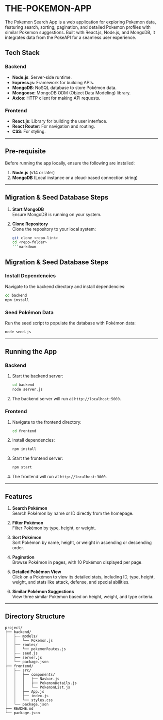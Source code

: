 # THE-POKEMON-APP
The Pokemon Search App is a web application for exploring Pokemon data, featuring search, sorting, pagination, and detailed Pokemon profiles with similar Pokemon suggestions. Built with React.js, Node.js, and MongoDB, it integrates data from the PokeAPI for a seamless user experience.
## Tech Stack

### Backend
- **Node.js**: Server-side runtime.
- **Express.js**: Framework for building APIs.
- **MongoDB**: NoSQL database to store Pokémon data.
- **Mongoose**: MongoDB ODM (Object Data Modeling) library.
- **Axios**: HTTP client for making API requests.

### Frontend
- **React.js**: Library for building the user interface.
- **React Router**: For navigation and routing.
- **CSS**: For styling.

---

## Pre-requisite

Before running the app locally, ensure the following are installed:
1. **Node.js** (v14 or later)
2. **MongoDB** (Local instance or a cloud-based connection string)

---

## Migration & Seed Database Steps

1. **Start MongoDB**  
   Ensure MongoDB is running on your system.

2. **Clone Repository**  
   Clone the repository to your local system:
   ```bash
   git clone <repo-link>
   cd <repo-folder>
   ```markdown

## Migration & Seed Database Steps

### Install Dependencies

Navigate to the backend directory and install dependencies:
```bash
cd backend
npm install
```

### Seed Pokémon Data

Run the seed script to populate the database with Pokémon data:
```bash
node seed.js
```

---

## Running the App

### Backend

1. Start the backend server:
   ```bash
   cd backend
   node server.js
   ```
2. The backend server will run at `http://localhost:5000`.

### Frontend

1. Navigate to the frontend directory:
   ```bash
   cd frontend
   ```
2. Install dependencies:
   ```bash
   npm install
   ```
3. Start the frontend server:
   ```bash
   npm start
   ```
4. The frontend will run at `http://localhost:3000`.

---

## Features

1. **Search Pokémon**  
   Search Pokémon by name or ID directly from the homepage.
   
2. **Filter Pokémon**  
   Filter Pokémon by type, height, or weight.

3. **Sort Pokémon**  
   Sort Pokémon by name, height, or weight in ascending or descending order.

4. **Pagination**  
   Browse Pokémon in pages, with 10 Pokémon displayed per page.

5. **Detailed Pokémon View**  
   Click on a Pokémon to view its detailed stats, including ID, type, height, weight, and stats like attack, defense, and special abilities.

6. **Similar Pokémon Suggestions**  
   View three similar Pokémon based on height, weight, and type criteria.

---

## Directory Structure

```
project/
├── backend/
│   ├── models/
│   │   └── Pokemon.js
│   ├── routes/
│   │   └── pokemonRoutes.js
│   ├── seed.js
│   ├── server.js
│   └── package.json
├── frontend/
│   ├── src/
│   │   ├── components/
│   │   │   ├── Navbar.js
│   │   │   ├── PokemonDetails.js
│   │   │   └── PokemonList.js
│   │   ├── App.js
│   │   ├── index.js
│   │   └── styles.css
│   └── package.json
├── README.md
└── package.json
```

